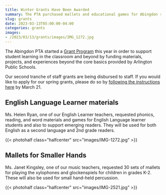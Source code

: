```yaml
--- 
title: Winter Grants Have Been Awarded
summary: The PTA purchased mallets and educational games for Abingdon students.
slug: grants
date: 2023-03-13T05:00:00-04:00
categories: grants
images: 
- /2023/03/13/grants/images/IMG_1272.jpg
---
```


The Abingdon PTA started a [Grant Program](/grants) this year in order to support student learning in the classroom and beyond by funding materials, projects, and experiences beyond the core basics provided by Arlington Public Schools.

Our second tranche of staff grants are being disbursed to staff. If you would like to apply for our spring grants, please do so by [following the instructions here](/grants) by March 21.

## English Language Learner materials

Ms. Helen Ryan, one of our English Learner teachers, requested phonics, reading, and word materials and games for English Language learner students and also to support emerging readers. They will be used for both English as a second language and 2nd grade readers.

{{< photohalf class="halfcenter" src="images/IMG-1272.jpg" >}}

## Mallets for Smaller Hands

Ms. Janet Kingsley, one of our music teachers, requested 30 sets of mallets for playing the xylophones and glockenspiels for children in grades K-2. These will also be used for small hand-held percussion.

{{< photohalf class="halfcenter" src="images/IMG-2521.jpg" >}}